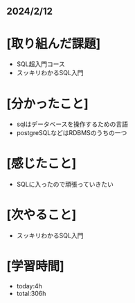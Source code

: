 ## 2024/2/12

# [取り組んだ課題]
- SQL超入門コース
- スッキリわかるSQL入門
# [分かったこと]
- sqlはデータベースを操作するための言語
- postgreSQLなどはRDBMSのうちの一つ
# [感じたこと]  
- SQLに入ったので頑張っていきたい
# [次やること]
- スッキリわかるSQL入門
# [学習時間]
- today:4h  
- total:306h
